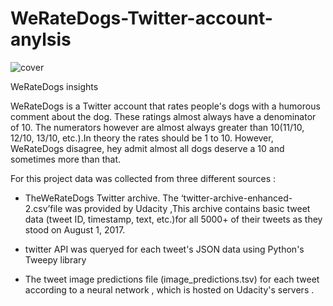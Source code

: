 # WeRateDogs-Twitter-account-anylsis
![cover](https://user-images.githubusercontent.com/100370599/155601112-8f5d5b5c-0f88-4b62-9f38-64f14c3d0fc9.png)

WeRateDogs insights

WeRateDogs is a Twitter account that rates people's dogs with a humorous comment about the dog. These ratings almost always have a denominator of 10. The numerators however are almost always greater than 10(11/10, 12/10, 13/10, etc.).In theory the rates should be 1 to 10. However, WeRateDogs disagree, hey admit almost all dogs deserve a 10 and sometimes more than that.

For this project data was collected from three different sources :

   - TheWeRateDogs Twitter archive. The ‘twitter-archive-enhanced-2.csv’file was provided by Udacity ,This archive contains basic tweet data (tweet ID, timestamp, text, etc.)for all 5000+ of their tweets as they stood on August 1, 2017.

   -  twitter API was queryed for each tweet's JSON data using Python's Tweepy library

   - The tweet image predictions file (image_predictions.tsv) for each tweet according to a neural network , which is hosted on Udacity's servers .


